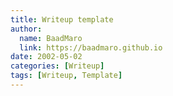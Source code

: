 ```yaml
---
title: Writeup template
author:
  name: BaadMaro
  link: https://baadmaro.github.io
date: 2002-05-02
categories: [Writeup]
tags: [Writeup, Template]
---
```


